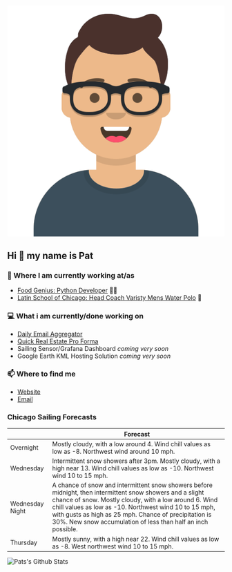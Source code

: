 [![Social banner for p-j-falconer](https://raw.githubusercontent.com/P-J-FALCONER/P-J-FALCONER/master/assets/avataaars.svg)](https://patfalconer.com/)
## Hi :wave: my name is Pat

### 💼 Where I am currently working at/as
- [Food Genius: Python Developer](https://getfoodgenius.com/) 🍔🐍
- [Latin School of Chicago: Head Coach Varisty Mens Water Polo](https://www.latinschool.org/) 🤽


### 💻 What i am currently/done working on
 - [Daily Email Aggregator](https://github.com/P-J-FALCONER/dott_daily_mail)
 - [Quick Real Estate Pro Forma](https://github.com/P-J-FALCONER/henry)
 - Sailing Sensor/Grafana Dashboard *coming very soon*
 - Google Earth KML Hosting Solution *coming very soon*

### 📫 Where to find me
 - [Website](https://patfalconer.com/)
 - [Email](mailto:patrick.j.falconer@gmail.com)


### Chicago Sailing Forecasts
|   | Forecast  |
|---|---|
| Overnight | Mostly cloudy, with a low around 4. Wind chill values as low as -8. Northwest wind around 10 mph. |
| Wednesday | Intermittent snow showers after 3pm. Mostly cloudy, with a high near 13. Wind chill values as low as -10. Northwest wind 10 to 15 mph. |
| Wednesday Night | A chance of snow and intermittent snow showers before midnight, then intermittent snow showers and a slight chance of snow. Mostly cloudy, with a low around 6. Wind chill values as low as -10. Northwest wind 10 to 15 mph, with gusts as high as 25 mph. Chance of precipitation is 30%. New snow accumulation of less than half an inch possible. |
| Thursday | Mostly sunny, with a high near 22. Wind chill values as low as -8. West northwest wind 10 to 15 mph. |

![Pats's Github Stats](https://github-readme-stats.vercel.app/api?username=p-j-falconer&show_icons=true&theme=radical)

